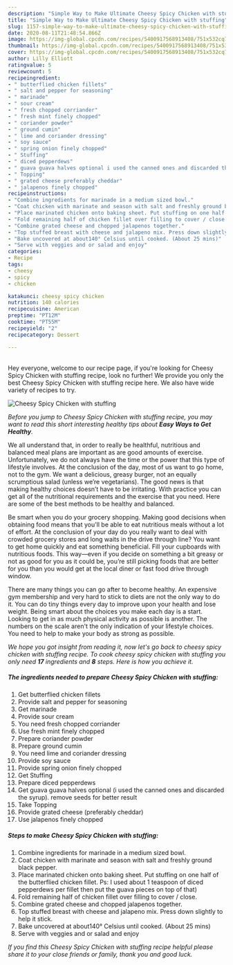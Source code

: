 ```yaml
---
description: "Simple Way to Make Ultimate Cheesy Spicy Chicken with stuffing"
title: "Simple Way to Make Ultimate Cheesy Spicy Chicken with stuffing"
slug: 1157-simple-way-to-make-ultimate-cheesy-spicy-chicken-with-stuffing
date: 2020-08-11T21:48:54.866Z
image: https://img-global.cpcdn.com/recipes/5400917568913408/751x532cq70/cheesy-spicy-chicken-with-stuffing-recipe-main-photo.jpg
thumbnail: https://img-global.cpcdn.com/recipes/5400917568913408/751x532cq70/cheesy-spicy-chicken-with-stuffing-recipe-main-photo.jpg
cover: https://img-global.cpcdn.com/recipes/5400917568913408/751x532cq70/cheesy-spicy-chicken-with-stuffing-recipe-main-photo.jpg
author: Lilly Elliott
ratingvalue: 5
reviewcount: 5
recipeingredient:
- " butterflied chicken fillets"
- " salt and pepper for seasoning"
- " marinade"
- " sour cream"
- " fresh chopped corriander"
- " fresh mint finely chopped"
- " coriander powder"
- " ground cumin"
- " lime and coriander dressing"
- " soy sauce"
- " spring onion finely chopped"
- " Stuffing"
- " diced pepperdews"
- " guava guava halves optional i used the canned ones and discarded the syrup remove seeds for better result"
- " Topping"
- " grated cheese preferably cheddar"
- " jalapenos finely chopped"
recipeinstructions:
- "Combine ingredients for marinade in a medium sized bowl."
- "Coat chicken with marinate and season with salt and freshly ground black pepper."
- "Place marinated chicken onto baking sheet. Put stuffing on one half of the butterflied chicken fillet. Ps: I used about 1 teaspoon of diced pepperdews per fillet then put the guava pieces on top of that)"
- "Fold remaining half of chicken fillet over filling to cover / close."
- "Combine grated cheese and chopped jalapenos together."
- "Top stuffed breast with cheese and jalapeno mix. Press down slightly to help it stick."
- "Bake uncovered at about140° Celsius until cooked. (About 25 mins)"
- "Serve with veggies and or salad and enjoy"
categories:
- Recipe
tags:
- cheesy
- spicy
- chicken

katakunci: cheesy spicy chicken 
nutrition: 140 calories
recipecuisine: American
preptime: "PT12M"
cooktime: "PT55M"
recipeyield: "2"
recipecategory: Dessert

---
```

<br>
Hey everyone, welcome to our recipe page, if you're looking for Cheesy Spicy Chicken with stuffing recipe, look no further! We provide you only the best Cheesy Spicy Chicken with stuffing recipe here. We also have wide variety of recipes to try.
<br>


![Cheesy Spicy Chicken with stuffing](https://img-global.cpcdn.com/recipes/5400917568913408/751x532cq70/cheesy-spicy-chicken-with-stuffing-recipe-main-photo.jpg)

<i>Before you jump to Cheesy Spicy Chicken with stuffing recipe, you may want to read this short interesting healthy tips about <strong>Easy Ways to Get Healthy</strong>.</i>

We all understand that, in order to really be healthful, nutritious and balanced meal plans are important as are good amounts of exercise. Unfortunately, we do not always have the time or the power that this type of lifestyle involves. At the conclusion of the day, most of us want to go home, not to the gym. We want a delicious, greasy burger, not an equally scrumptious salad (unless we’re vegetarians). The good news is that making healthy choices doesn’t have to be irritating. With practice you can get all of the nutritional requirements and the exercise that you need. Here are some of the best methods to be healthy and balanced.

Be smart when you do your grocery shopping. Making good decisions when obtaining food means that you'll be able to eat nutritious meals without a lot of effort. At the conclusion of your day do you really want to deal with crowded grocery stores and long waits in the drive through line? You want to get home quickly and eat something beneficial. Fill your cupboards with nutritious foods. This way—even if you decide on something a bit greasy or not as good for you as it could be, you’re still picking foods that are better for you than you would get at the local diner or fast food drive through window.

There are many things you can go after to become healthy. An expensive gym membership and very hard to stick to diets are not the only way to do it. You can do tiny things every day to improve upon your health and lose weight. Being smart about the choices you make each day is a start. Looking to get in as much physical activity as possible is another. The numbers on the scale aren't the only indication of your lifestyle choices. You need to help to make your body as strong as possible. 


<i>We hope you got insight from reading it, now let's go back to cheesy spicy chicken with stuffing recipe. To cook cheesy spicy chicken with stuffing you only need <strong>17</strong> ingredients and <strong>8</strong> steps. Here is how you achieve it.
</i>

##### The ingredients needed to prepare Cheesy Spicy Chicken with stuffing:

1. Get  butterflied chicken fillets
1. Provide  salt and pepper for seasoning
1. Get  marinade
1. Provide  sour cream
1. You need  fresh chopped corriander
1. Use  fresh mint finely chopped
1. Prepare  coriander powder
1. Prepare  ground cumin
1. You need  lime and coriander dressing
1. Provide  soy sauce
1. Provide  spring onion finely chopped
1. Get  Stuffing
1. Prepare  diced pepperdews
1. Get  guava guava halves optional (i used the canned ones and discarded the syrup). remove seeds for better result
1. Take  Topping
1. Provide  grated cheese (preferably cheddar)
1. Use  jalapenos finely chopped


##### Steps to make Cheesy Spicy Chicken with stuffing:

1. Combine ingredients for marinade in a medium sized bowl.
1. Coat chicken with marinate and season with salt and freshly ground black pepper.
1. Place marinated chicken onto baking sheet. Put stuffing on one half of the butterflied chicken fillet. Ps: I used about 1 teaspoon of diced pepperdews per fillet then put the guava pieces on top of that)
1. Fold remaining half of chicken fillet over filling to cover / close.
1. Combine grated cheese and chopped jalapenos together.
1. Top stuffed breast with cheese and jalapeno mix. Press down slightly to help it stick.
1. Bake uncovered at about140° Celsius until cooked. (About 25 mins)
1. Serve with veggies and or salad and enjoy


<i>If you find this Cheesy Spicy Chicken with stuffing recipe helpful please share it to your close friends or family, thank you and good luck.</i>
